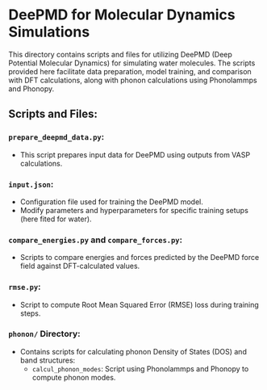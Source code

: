 # DeePMD for Molecular Dynamics Simulations

This directory contains scripts and files for utilizing DeePMD (Deep Potential Molecular Dynamics) for simulating water molecules. The scripts provided here facilitate data preparation, model training, and comparison with DFT calculations, along with phonon calculations using Phonolammps and Phonopy.

## Scripts and Files:

### `prepare_deepmd_data.py`:
- This script prepares input data for DeePMD using outputs from VASP calculations.

### `input.json`:
- Configuration file used for training the DeePMD model.
- Modify parameters and hyperparameters for specific training setups (here fited for water).

### `compare_energies.py` and `compare_forces.py`:
- Scripts to compare energies and forces predicted by the DeePMD force field against DFT-calculated values.

### `rmse.py`:
- Script to compute Root Mean Squared Error (RMSE) loss during training steps.

### `phonon/` Directory:
- Contains scripts for calculating phonon Density of States (DOS) and band structures:
  - `calcul_phonon_modes`: Script using Phonolammps and Phonopy to compute phonon modes.

